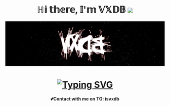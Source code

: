 <h1 align="center">ℍ𝕚 𝕥𝕙𝕖𝕣𝕖, 𝕀'𝕞 𝕍𝕏𝔻𝔹 
<img src="https://github.com/blackcater/blackcater/raw/main/images/Hi.gif" height="32"/></h1>
<center><img src="https://github.com/vertexDB/vertexDB/blob/main/name.png"></center>

<h1 align="center"><a href="https://git.io/typing-svg"><img src="https://readme-typing-svg.herokuapp.com?font=Fira+Code&pause=1000&color=A70000&width=435&lines=Young+programmer+C%23+and+Python" alt="Typing SVG" /></a></h1>

<h4 align="center">💕Contact with me on TG: isvxdb</h4>
